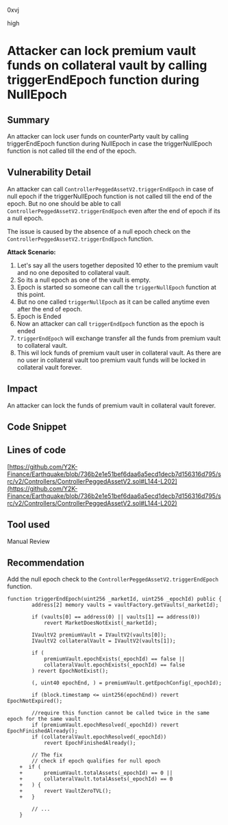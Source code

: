 0xvj

high

# Attacker can lock premium vault funds on collateral vault by calling triggerEndEpoch function during NullEpoch

## Summary

An attacker can lock user funds on counterParty vault by calling triggerEndEpoch function during NullEpoch in case the triggerNullEpoch function is not called till the end of the epoch.

## Vulnerability Detail

An attacker can call `ControllerPeggedAssetV2.triggerEndEpoch` in case of null epoch if the triggerNullEpoch function is not called till the end of the epoch. But no one should be able to call `ControllerPeggedAssetV2.triggerEndEpoch` even after the end of epoch if its a null epoch.

The issue is caused by the absence of a null epoch check on the `ControllerPeggedAssetV2.triggerEndEpoch` function.

**Attack Scenario:**
1. Let's say all the users together deposited 10 ether to the premium vault and no one deposited to collateral vault.
2. So its a null epoch as one of the vault is empty.
3. Epoch is started so someone can call the `triggerNullEpoch` function at this point.
4. But no one called `triggerNullEpoch` as it can be called anytime even after the end of epoch.
5. Epoch is Ended
6. Now an attacker can call `triggerEndEpoch` function as the epoch is ended
7. `triggerEndEpoch` will exchange transfer all the funds from premium vault to collateral vault.
8. This wil lock funds of premium vault user in collateral vault. As there are no user in collateral vault too premium vault funds will be locked in collateral vault forever.


## Impact
An attacker can lock the funds of premium vault in collateral vault forever.

## Code Snippet

## Lines of code
[https://github.com/Y2K-Finance/Earthquake/blob/736b2e1e51bef6daa6a5ecd1decb7d156316d795/src/v2/Controllers/ControllerPeggedAssetV2.sol#L144-L202](https://github.com/Y2K-Finance/Earthquake/blob/736b2e1e51bef6daa6a5ecd1decb7d156316d795/src/v2/Controllers/ControllerPeggedAssetV2.sol#L144-L202)

## Tool used

Manual Review

## Recommendation
Add the null epoch check to the `ControllerPeggedAssetV2.triggerEndEpoch` function.
```solidity
function triggerEndEpoch(uint256 _marketId, uint256 _epochId) public {
        address[2] memory vaults = vaultFactory.getVaults(_marketId);

        if (vaults[0] == address(0) || vaults[1] == address(0))
            revert MarketDoesNotExist(_marketId);

        IVaultV2 premiumVault = IVaultV2(vaults[0]);
        IVaultV2 collateralVault = IVaultV2(vaults[1]);

        if (
            premiumVault.epochExists(_epochId) == false ||
            collateralVault.epochExists(_epochId) == false
        ) revert EpochNotExist();

        (, uint40 epochEnd, ) = premiumVault.getEpochConfig(_epochId);

        if (block.timestamp <= uint256(epochEnd)) revert EpochNotExpired();

        //require this function cannot be called twice in the same epoch for the same vault
        if (premiumVault.epochResolved(_epochId)) revert EpochFinishedAlready();
        if (collateralVault.epochResolved(_epochId))
            revert EpochFinishedAlready();

        // The fix
        // check if epoch qualifies for null epoch
    +  if (
    +       premiumVault.totalAssets(_epochId) == 0 ||
    +       collateralVault.totalAssets(_epochId) == 0
    +   ) {
    +       revert VaultZeroTVL();
    +   }

        // ...
    }
```